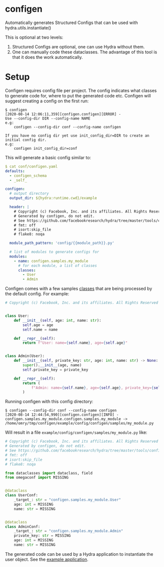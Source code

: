 # configen

Automatically generates Structured Configs that can be used with hydra.utils.instantiate()

This is optional at two levels:
1. Structured Configs are optional, one can use Hydra without them.
2. One can manually code these dataclasses. The advantage of this tool is that it does the work automatically.

# Setup
Configen requires config file per project. The config indicates what classes to generate code for, where to put
the generated code etc.
Configen will suggest creating a config on the first run:
```
$ configen
[2020-08-14 12:06:11,359][configen.configen][ERROR] -
Use --config-dir DIR --config-name NAME
e.g:
	configen --config-dir conf --config-name configen

If you have no config dir yet use init_config_dir=DIR to create an initial config dir.
e.g:
	configen init_config_dir=conf
```

This will generate a basic config similar to:
```yaml
$ cat conf/configen.yaml
defaults:
  - configen_schema
  - _self_

configen:
  # output directory
  output_dir: ${hydra:runtime.cwd}/example

  header: |
    # Copyright (c) Facebook, Inc. and its affiliates. All Rights Reserved
    # Generated by configen, do not edit.
    # See https://github.com/facebookresearch/hydra/tree/master/tools/configen
    # fmt: off
    # isort:skip_file
    # flake8: noqa

  module_path_pattern: 'config/{{module_path}}.py'

  # list of modules to generate configs for
  modules:
    - name: configen.samples.my_module
      # for each module, a list of classes
      classes:
        - User
        - Admin
```

Configen comes with a few samples [classes](configen/samples) that are being processed by the default config.
For example:
```python title="configen/samples/my_module.py"
# Copyright (c) Facebook, Inc. and its affiliates. All Rights Reserved


class User:
    def __init__(self, age: int, name: str):
        self.age = age
        self.name = name

    def __repr__(self):
        return f"User: name={self.name}, age={self.age}"


class Admin(User):
    def __init__(self, private_key: str, age: int, name: str) -> None:
        super().__init__(age, name)
        self.private_key = private_key

    def __repr__(self):
        return (
            f"Admin: name={self.name}, age={self.age}, private_key={self.private_key}"
        )
```

Running configen with this config directory:
```
$ configen --config-dir conf --config-name configen
[2020-08-14 12:44:54,990][configen.configen][INFO] - configen.samples.my_module.configen.samples.my_module -> /home/omry/tmp/configen/example/config/configen/samples/my_module.py
```

Will result in a file `example/config/configen/samples/my_module.py` like:
```python
# Copyright (c) Facebook, Inc. and its affiliates. All Rights Reserved
# Generated by configen, do not edit.
# See https://github.com/facebookresearch/hydra/tree/master/tools/configen
# fmt: off
# isort:skip_file
# flake8: noqa

from dataclasses import dataclass, field
from omegaconf import MISSING


@dataclass
class UserConf:
    _target_: str = "configen.samples.my_module.User"
    age: int = MISSING
    name: str = MISSING


@dataclass
class AdminConf:
    _target_: str = "configen.samples.my_module.Admin"
    private_key: str = MISSING
    age: int = MISSING
    name: str = MISSING
```

The generated code can be used by a Hydra application to instantiate the user object.
See the [example application](example/my_app.py).
